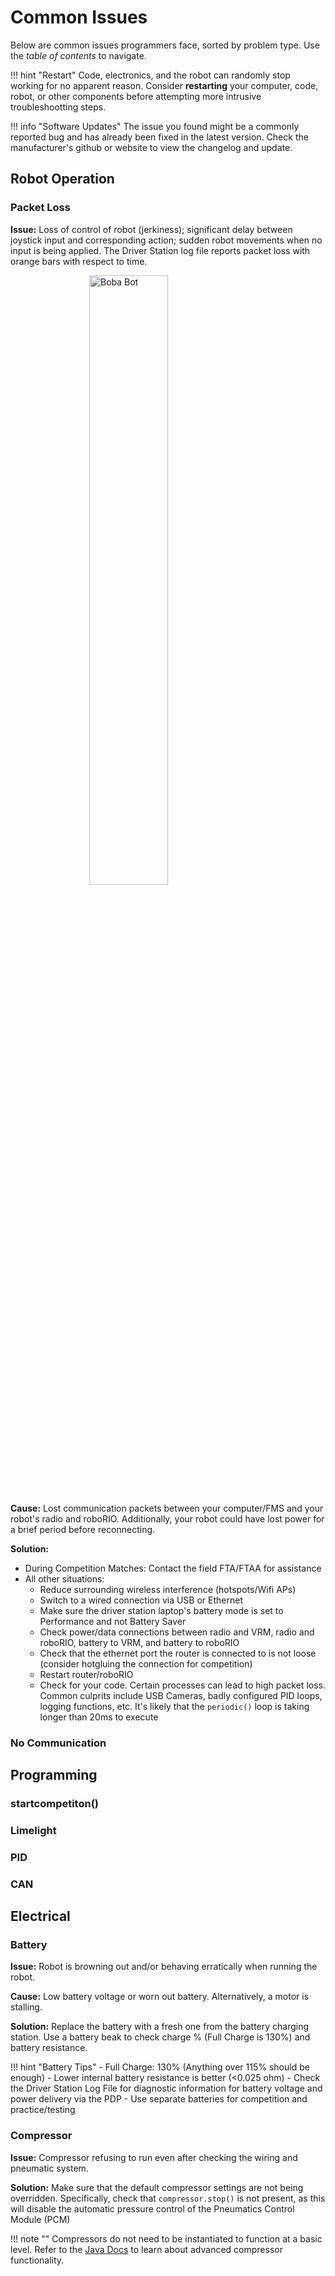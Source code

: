 # Common Issues

Below are common issues programmers face, sorted by problem type. Use the *table of contents* to navigate.

!!! hint "Restart"
	Code, electronics, and the robot can randomly stop working for no apparent reason. Consider **restarting** your computer, code, robot, or other components before attempting more intrusive troubleshootting steps.

!!! info "Software Updates"
	The issue you found might be a commonly reported bug and has already been fixed in the latest version. Check the manufacturer's github or website to view the changelog and update.

## Robot Operation
### Packet Loss
**Issue:** Loss of control of robot (jerkiness); significant delay between joystick input and corresponding action; sudden robot movements when no input is being applied. The Driver Station log file reports packet loss with orange bars with respect to time.

<p>
    <img src="https://www.chiefdelphi.com/uploads/default/original/3X/b/7/b742b68df1409ddb1de0390b6493b83c028f46c8.jpeg" alt="Boba Bot" style="width:50%"/>
    <style>
        img {
            display: block;
            margin-left: auto;
            margin-right: auto;
        }
    </style>
</p>

**Cause:** Lost communication packets between your computer/FMS and your robot's radio and roboRIO. Additionally, your robot could have lost power for a brief period before reconnecting.

**Solution:**

- During Competition Matches: Contact the field FTA/FTAA for assistance
-  All other situations:
	- Reduce surrounding wireless interference (hotspots/Wifi APs)
	- Switch to a wired connection via USB or Ethernet		
	- Make sure the driver station laptop's battery mode is set to Performance and not Battery Saver
	- Check power/data connections between radio and VRM, radio and roboRIO, battery to VRM, and battery to roboRIO
	- Check that the ethernet port the router is connected to is not loose (consider hotgluing the connection for competition)
	- Restart router/roboRIO
	- Check for your code. Certain processes can lead to high packet loss. Common culprits include USB Cameras, badly configured PID loops, logging functions, etc. It's likely that the `periodic()` loop is taking longer than 20ms to execute

### No Communication

## Programming
### startcompetiton()
### Limelight
### PID
### CAN

## Electrical
### Battery
**Issue:** Robot is browning out and/or behaving erratically when running the robot.

**Cause:** Low battery voltage or worn out battery. Alternatively, a motor is stalling.

**Solution:** Replace the battery with a fresh one from the battery charging station. Use a battery beak to check charge % (Full Charge is 130%) and battery resistance. 

!!! hint "Battery Tips"
	- Full Charge: 130% (Anything over 115% should be enough)
	- Lower internal battery resistance is better (<0.025 ohm)
	- Check the Driver Station Log File for diagnostic information for battery voltage and power delivery via the PDP
	- Use separate batteries for competition and practice/testing
	

### Compressor
**Issue:** Compressor refusing to run even after checking the wiring and pneumatic system.

**Solution:** Make sure that the default compressor settings are not being overridden. Specifically, check that `compressor.stop()` is not present, as this will disable the automatic pressure control of the Pneumatics Control Module (PCM)

!!! note ""
	Compressors do not need to be instantiated to function at a basic level. Refer to the [Java Docs](https://first.wpi.edu/FRC/roborio/beta/docs/java/edu/wpi/first/wpilibj/Compressor.html) to learn about advanced compressor functionality.